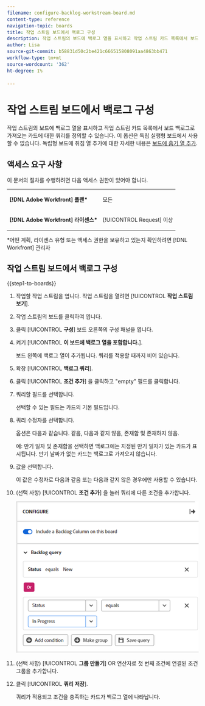 ```yaml
---
filename: configure-backlog-workstream-board.md
content-type: reference
navigation-topic: boards
title: 작업 스트림 보드에서 백로그 구성
description: 작업 스트림의 보드에 백로그 열을 표시하고 작업 스트림 카드 목록에서 보드 백로그로 가져오는 카드에 대한 쿼리를 정의할 수 있습니다.
author: Lisa
source-git-commit: b58831d50c2be421c666515808091aa4863bb471
workflow-type: tm+mt
source-wordcount: '362'
ht-degree: 1%

---
```


# 작업 스트림 보드에서 백로그 구성

작업 스트림의 보드에 백로그 열을 표시하고 작업 스트림 카드 목록에서 보드 백로그로 가져오는 카드에 대한 쿼리를 정의할 수 있습니다. 이 옵션은 독립 실행형 보드에서 사용할 수 없습니다. 독립형 보드에 취침 열 추가에 대한 자세한 내용은 [보드에 흡기 열 추가](/help/quicksilver/agile/use-boards-agile-planning-tools/add-intake-column-to-board.md).

## 액세스 요구 사항

이 문서의 절차를 수행하려면 다음 액세스 권한이 있어야 합니다.

<table style="table-layout:auto"> 
 <col> 
 </col> 
 <col> 
 </col> 
 <tbody> 
  <tr> 
   <td role="rowheader"><strong>[!DNL Adobe Workfront] 플랜*</strong></td> 
   <td> <p>모든</p> </td> 
  </tr> 
  <tr> 
   <td role="rowheader"><strong>[!DNL Adobe Workfront] 라이센스*</strong></td> 
   <td> <p>[!UICONTROL Request] 이상</p> </td> 
  </tr> 
 </tbody> 
</table>

&#42;어떤 계획, 라이센스 유형 또는 액세스 권한을 보유하고 있는지 확인하려면 [!DNL Workfront] 관리자

## 작업 스트림 보드에서 백로그 구성

{{step1-to-boards}}

1. 작업할 작업 스트림을 엽니다. 작업 스트림을 열려면 [!UICONTROL **작업 스트림 보기**].
1. 작업 스트림의 보드를 클릭하여 엽니다.
1. 클릭 [!UICONTROL **구성**] 보드 오른쪽의 구성 패널을 엽니다.
1. 켜기 [!UICONTROL **이 보드에 백로그 열을 포함합니다.**].

   보드 왼쪽에 백로그 열이 추가됩니다. 쿼리를 적용할 때까지 비어 있습니다.

1. 확장 [!UICONTROL **백로그 쿼리**].
1. 클릭 [!UICONTROL **조건 추가**] 을 클릭하고 &quot;empty&quot; 필드를 클릭합니다.
1. 쿼리할 필드를 선택합니다.

   선택할 수 있는 필드는 카드의 기본 필드입니다.

1. 쿼리 수정자를 선택합니다.

   옵션은 다음과 같습니다. 같음, 다음과 같지 않음, 존재함 및 존재하지 않음.

   예: 만기 일자 및 존재함을 선택하면 백로그에는 지정된 만기 일자가 있는 카드가 표시됩니다. 만기 날짜가 없는 카드는 백로그로 가져오지 않습니다.

1. 값을 선택합니다.

   이 값은 수정자로 다음과 같음 또는 다음과 같지 않은 경우에만 사용할 수 있습니다.

1. (선택 사항) [!UICONTROL **조건 추가**] 을 눌러 쿼리에 다른 조건을 추가합니다.

   ![백로그 쿼리](assets/backlog-query-wrkstrm-board.png)

1. (선택 사항) [!UICONTROL **그룹 만들기**] OR 연산자로 첫 번째 조건에 연결된 조건 그룹을 추가합니다.
1. 클릭 [!UICONTROL **쿼리 저장**].

   쿼리가 적용되고 조건을 충족하는 카드가 백로그 열에 나타납니다.
